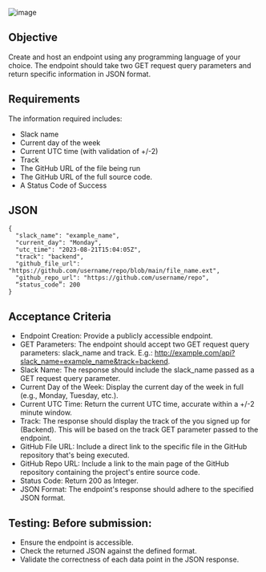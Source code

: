 ![image](https://github.com/50-Course/hngx/assets/72922139/65a928fb-53e4-4d03-9746-30450935b4a6)


## Objective

Create and host an endpoint using any programming language of your choice.
The endpoint should take two GET request query parameters and return specific information in JSON format.

## Requirements

The information required includes:
* Slack name
* Current day of the week
* Current UTC time (with validation of +/-2)
* Track
* The GitHub URL of the file being run
* The GitHub URL of the full source code.
* A  Status Code of Success

## JSON

```
{
  "slack_name": "example_name",
  "current_day": "Monday",
  "utc_time": "2023-08-21T15:04:05Z",
  "track": "backend",
  "github_file_url": "https://github.com/username/repo/blob/main/file_name.ext",
  "github_repo_url": "https://github.com/username/repo",
  “status_code”: 200
}
```

## Acceptance Criteria

* Endpoint Creation: Provide a publicly accessible endpoint.
* GET Parameters: The endpoint should accept two GET request query parameters: slack_name and track.
       E.g.: http://example.com/api?slack_name=example_name&track=backend.
* Slack Name: The response should include the slack_name passed as a GET request query parameter.
* Current Day of the Week: Display the current day of the week in full (e.g., Monday, Tuesday, etc.).
* Current UTC Time: Return the current UTC time, accurate within a +/-2 minute window.
* Track: The response should display the track of the you signed up for (Backend). This will be based on the track GET parameter passed to the endpoint.
* GitHub File URL: Include a direct link to the specific file in the GitHub repository that's being executed.
* GitHub Repo URL: Include a link to the main page of the GitHub repository containing the project's entire source code.
* Status Code: Return 200 as Integer.
* JSON Format: The endpoint's response should adhere to the specified JSON format.

## Testing: Before submission:

* Ensure the endpoint is accessible.
* Check the returned JSON against the defined format.
* Validate the correctness of each data point in the JSON response.

